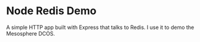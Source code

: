 # Node Redis Demo

A simple HTTP app built with Express that talks to Redis.
I use it to demo the Mesosphere DCOS.
